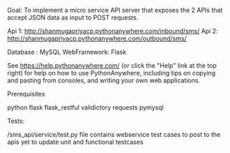 Goal:
To implement a micro service API server that exposes the 2 APIs that accept JSON data as
input to POST requests.

Api 1: http://shanmugapriyacp.pythonanywhere.com/inbound/sms/
Api 2: http://shanmugapriyacp.pythonanywhere.com/outbound/sms/


Database : MySQL
WebFramework: Flask


See https://help.pythonanywhere.com/ (or click the "Help" link at the top
right) for help on how to use PythonAnywhere, including tips on copying and
pasting from consoles, and writing your own web applications.


Prerequisites

python
flask
flask_restful
validictory
requests
pymysql


Tests:

/sms_api/service/test.py file contains webservice test cases to post to the apis
yet to update unit and functional testcases
